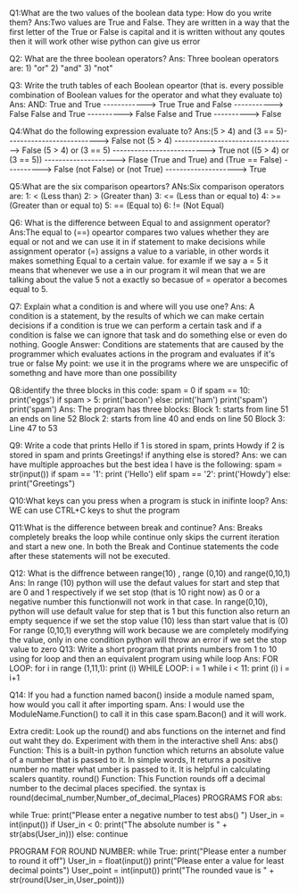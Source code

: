 
Q1:What are the two values of the boolean data type: How do you write them?
Ans:Two values are True and False. They are written in a way that the first letter of the True or False is capital
    and it is written without any qoutes then it will work other wise python can give us error

Q2: What are the three boolean operators?
Ans: Three boolean operators are: 1) "or" 2) "and" 3) "not"

Q3: Write the truth tables of each Boolean opeartor (that is. every possible combination of Boolean values for the operator and what they evaluate to)
Ans: AND:
    True and True ------------> True
    True and False -----------> False
    False and True ----------> False
    False and True ----------> False

Q4:What do the following expression evaluate to?
Ans:(5 > 4) and (3 == 5)--------------------------> False
    not (5 > 4) ----------------------------------> False
    (5 > 4) or (3 == 5) --------------------------> True
    not ((5 > 4) or (3 == 5)) --------------------> Flase
    (True and True) and (True == False) ----------> False
    (not False) or (not True) --------------------> True

Q5:What are the six comparison opeartors?
ANs:Six comparison operators are:
    1: < (Less than)
    2: > (Greater than)
    3: <= (Less than or equal to)
    4: >= (Greater than or equal to)
    5: == (Equal to)
    6: != (Not Equal)

Q6: What is the difference between Equal to and assignment operator?
Ans:The equal to (==) opeartor compares two values whether they are equal or not and we can use it in if statement to make decisions
    while assignment operator (=) assigns a value to a variable, in other words it makes something Equal to a certain value.
    for examle if we say a = 5 it means that whenever we use a in our program it wil mean that we are talking about the value 5 not a exactly so becasue
    of = operator a becomes equal to 5.

Q7: Explain what a condition is and where will you use one?
Ans: A condition is a statement, by the results of which we can make certain decisions if a condition is true we can perform a certain task
and if a condition is false we can ignore that task and do something else or even do nothing.
Google Answer: Conditions are statements that are caused by the programmer which evaluates actions in the program and evaluates if it's true or false
               My point: we use it in the programs where we are unspecific of somethng and have more than one possibility

Q8:identify the three blocks in this code:
spam = 0
if spam == 10:
    print('eggs')
    if spam > 5:
        print('bacon')
    else:
        print('ham')
    print('spam')
print('spam')
Ans: The program has three blocks:
    Block 1: starts from line 51 an ends on line 52
    Block 2: starts from line 40 and ends on line 50
    Block 3: Line 47 to 53

Q9: Write a code that prints Hello if 1 is stored in spam, prints Howdy if 2 is stored in spam and prints Greetings! if anything else is stored?
Ans: we can have multiple approaches but the best idea I have is the following:
    spam = str(input())
    if spam == '1':
        print ('Hello')
    elif spam == '2':
        print('Howdy')
    else:
        print("Greetings")

Q10:What keys can you press when a program is stuck in inifinte loop?
Ans: WE can use CTRL+C keys to shut the program

Q11:What is the difference between break and continue?
Ans: Breaks completely breaks the loop while continue only skips the current iteration and start a new one. In both the Break and Continue statements 
    the code after these statements will not be executed.

Q12: What is the diffrence between range(10) , range (0,10) and range(0,10,1)
Ans: In range (10) python will use the defaut values for start and step that are 0 and 1 respectively if we set stop (that is 10 right now) as 0 or a negative number 
    this functionwill not work in that case.
    In range(0,10), python will use default value for step that is 1 but this function also return an empty sequence if we set the stop value (10) less than start value that is (0)
    For range (0,10,1) everythng will work because we are completely modifying the value, only in one condition python will throw an error if we set the stop value to zero
Q13: Write a short program that prints numbers from 1 to 10 using for loop and then an equivalent program using while loop
Ans: FOR LOOP:
for i in range (1,11,1):
    print (i)
WHILE LOOP:
i = 1
while i < 11:
    print (i)
    i = i+1

Q14: If you had a  function named bacon() inside a module named spam, how would you call it after importing spam.
Ans: I would use the ModuleName.Function() to call it in this case spam.Bacon() and it will work.

Extra credit: Look up the round() and abs functions on the internet and find out waht they do. Experiment with them in the interactive shell
Ans: abs() Function: This is a built-in python function which returns an absolute value of a number that is passed to it. In simple words,
    It returns a positive number no matter what umber is passed to it. It is helpful in calculating scalers quantity.
    round() Function:
    This Function rounds off a decimal number to the decimal places specified. the syntax is 
    round(decimal_number,Number_of_decimal_Places)
    PROGRAMS FOR abs:

while True:
    print("Please enter a negative number to test abs() ")
    User_in = int(input())
    if User_in < 0:
        print("The absolute number is " + str(abs(User_in)))
    else:
        continue

PROGRAM FOR ROUND NUMBER:
while True:
    print("Please enter a number to round it off")
    User_in = float(input())
    print("Please enter a value for least decimal points")
    User_point = int(input())
    print("The rounded vaue is " + str(round(User_in,User_point)))
    
